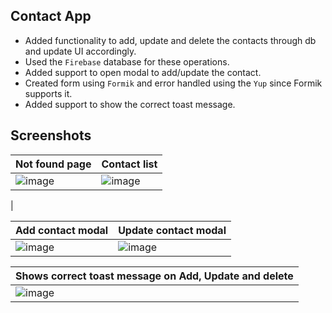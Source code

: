 ## Contact App
- Added functionality to add, update and delete the contacts through db and update UI accordingly.
- Used the `Firebase` database for these operations.
- Added support to open modal to add/update the contact.
- Created form using `Formik` and error handled using the `Yup` since Formik supports it.
- Added support to show the correct toast message.


## Screenshots

| Not found page | Contact list |
|-|-|
| ![image](https://github.com/user-attachments/assets/7cda31a8-9590-494e-beca-6e5df0950f97) | ![image](https://github.com/user-attachments/assets/c51c204f-fcd8-4e69-8acf-afaa529db4e1)
 |

| Add contact modal | Update contact modal |
|-|-|
| ![image](https://github.com/user-attachments/assets/13a9cf20-6f21-4cb3-b101-b07175b6daba) | ![image](https://github.com/user-attachments/assets/44a68b41-e2ec-4748-8fb4-1d348506132a) |

| Shows correct toast message on Add, Update and delete |
|-|
| ![image](https://github.com/user-attachments/assets/ff3a67bf-f43b-473d-9c59-b8bbb38cab2a) |


